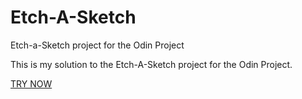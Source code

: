 # Etch-A-Sketch
Etch-a-Sketch project for the Odin Project

This is my solution to the Etch-A-Sketch project for the Odin Project.

[TRY NOW](https://percobain.github.io/Etch-A-Sketch/)